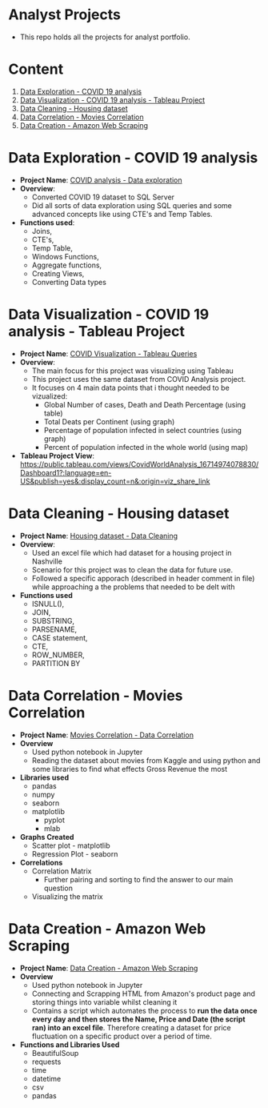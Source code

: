 # Analyst Projects
- This repo holds all the projects for analyst portfolio.

# Content
1. [Data Exploration  - COVID 19 analysis](#data-exploration---covid-19-analysis)
2. [Data Visualization - COVID 19 analysis - Tableau Project](#data-visualization---covid-19-analysis---tableau-project)
3. [Data Cleaning  - Housing dataset](#data-cleaning---housing-dataset)
4. [Data Correlation  - Movies Correlation](#data-correlation---movies-correlation)
5. [Data Creation - Amazon Web Scraping](#data-creation---amazon-web-scraping)
   
# Data Exploration - COVID 19 analysis 
  - **Project Name**: [COVID analysis - Data exploration](https://github.com/Sunraj751/AnalystProjects/blob/main/Housing%20dataset%20-%20Data%20Cleaning%20.sql)
  - **Overview**:
    - Converted COVID 19 dataset to SQL Server
    - Did all sorts of data exploration using  SQL queries and some advanced concepts like using CTE's and Temp Tables.
  - **Functions used**: 
    - Joins, 
    - CTE's, 
    - Temp Table, 
    - Windows Functions, 
    - Aggregate functions, 
    - Creating Views, 
    - Converting Data types

# Data Visualization - COVID 19 analysis - Tableau Project
  - **Project Name**: [COVID Visualization - Tableau Queries](https://github.com/Sunraj751/AnalystProjects/blob/main/COVID%20Visualization%20-%20Tableau%20Queries.sql)
  - **Overview**:
    - The main focus for this project was visualizing using Tableau
    - This project uses the same dataset from COVID Analysis project.
    - It focuses on 4 main data points that i thought needed to be vizualized:
      - Global Number of cases, Death and Death Percentage (using table)
      - Total Deats per Continent (using graph)
      - Percentage of population infected in select countries (using graph)
      - Percent of population infected in the whole world (using map)
  - **Tableau Project View**: https://public.tableau.com/views/CovidWorldAnalysis_16714974078830/Dashboard1?:language=en-US&publish=yes&:display_count=n&:origin=viz_share_link 

# Data Cleaning - Housing dataset
  - **Project Name**: [Housing dataset - Data Cleaning](https://github.com/Sunraj751/AnalystProjects/blob/main/Housing%20dataset%20-%20Data%20Cleaning%20.sql)
  - **Overview**:
    - Used an excel file which had dataset for a housing project in Nashville
    - Scenario for this project was to clean the data for future use.
    - Followed a specific apporach (described in header comment in file) while approaching a the problems that needed to be delt with
  - **Functions used**
    - ISNULL(), 
    - JOIN, 
    - SUBSTRING,
    - PARSENAME, 
    - CASE statement, 
    - CTE, 
    - ROW_NUMBER, 
    - PARTITION BY 
    
# Data Correlation - Movies Correlation
  - **Project Name**: [Movies Correlation - Data Correlation](https://github.com/Sunraj751/AnalystProjects/blob/main/Movies%20Correlation%20-%20Data%20Correlation%20.ipynb)
  - **Overview**
    - Used python notebook in Jupyter
    - Reading the dataset about movies from Kaggle and using python and some libraries to find what effects Gross Revenue the most
  - **Libraries used**
    - pandas
    - numpy
    - seaborn
    - matplotlib
      - pyplot
      - mlab
  - **Graphs Created**
    - Scatter plot - matplotlib
    - Regression Plot - seaborn
  - **Correlations**
    - Correlation Matrix
      - Further pairing and sorting to find the answer to our main question
    - Visualizing the matrix 
    
# Data Creation - Amazon Web Scraping
  - **Project Name**: [Data Creation - Amazon Web Scraping](https://github.com/Sunraj751/AnalystProjects/blob/main/Dataset%20Creation%20-%20Amazon%20Web%20Scraping.ipynb)
  - **Overview**
    - Used python notebook in Jupyter
    - Connecting and Scrapping HTML from Amazon's product page and storing things into variable whilst cleaning it
    - Contains a script which automates the process to **run the data once every day and then stores the Name, Price and Date (the script ran) into an excel file**. Therefore creating a dataset for price fluctuation on a specific product over a period of time.
  - **Functions and Libraries Used**
    - BeautifulSoup
    - requests
    - time
    - datetime
    - csv
    - pandas
